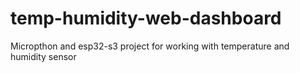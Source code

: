 # temp-humidity-web-dashboard
Micropthon and esp32-s3 project for working with temperature and humidity sensor  
